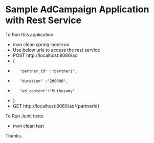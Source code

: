 # Sample AdCampaign Application with Rest Service

To Run this application 
- mvn clean spring-boot:run
- Use below urls to access the rest service
-  POST http://localhost:8080/ad 
-   {
-        "partner_id" :"partner1",
-        "duration" :"200000",
-        "ad_content":"Muthusamy"
-    }
-  GET http://localhost:8080/ad/{partnerId}

To Run Junit tests
- mvn clean test

Thanks.
